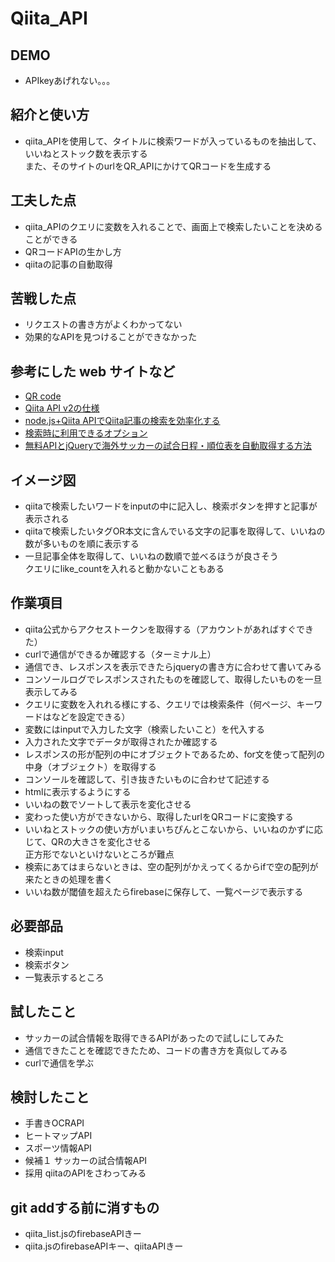 # Qiita_API
## DEMO
  - APIkeyあげれない。。。

## 紹介と使い方
  - qiita_APIを使用して、タイトルに検索ワードが入っているものを抽出して、いいねとストック数を表示する  
  また、そのサイトのurlをQR_APIにかけてQRコードを生成する

## 工夫した点
  - qiita_APIのクエリに変数を入れることで、画面上で検索したいことを決めることができる
  - QRコードAPIの生かし方
  - qiitaの記事の自動取得

## 苦戦した点
  - リクエストの書き方がよくわかってない
  - 効果的なAPIを見つけることができなかった

## 参考にした web サイトなど
- [QR code](https://goqr.me/api/doc/create-qr-code/#general)
- [Qiita API v2の仕様](https://qiita.com/api/v2/docs#%E6%A6%82%E8%A6%81)
- [node.js+Qiita APIでQiita記事の検索を効率化する](https://www.granvalley.co.jp/blog/search-for-qiita-articles)
- [検索時に利用できるオプション](https://help.qiita.com/ja/articles/qiita-search-options)
- [無料APIとjQueryで海外サッカーの試合日程・順位表を自動取得する方法](https://footballtickets-by-gakuseimiler.com/entry/football-data-api)


## イメージ図
- qiitaで検索したいワードをinputの中に記入し、検索ボタンを押すと記事が表示される
- qiitaで検索したいタグOR本文に含んでいる文字の記事を取得して、いいねの数が多いものを順に表示する
- 一旦記事全体を取得して、いいねの数順で並べるほうが良さそう  
クエリにlike_countを入れると動かないこともある

## 作業項目
- qiita公式からアクセストークンを取得する（アカウントがあればすぐできた）
- curlで通信ができるか確認する（ターミナル上）
- 通信でき、レスポンスを表示できたらjqueryの書き方に合わせて書いてみる
- コンソールログでレスポンスされたものを確認して、取得したいものを一旦表示してみる
- クエリに変数を入れれる様にする、クエリでは検索条件（何ページ、キーワードはなどを設定できる）
- 変数にはinputで入力した文字（検索したいこと）を代入する
- 入力された文字でデータが取得されたか確認する
- レスポンスの形が配列の中にオブジェクトであるため、for文を使って配列の中身（オブジェクト）を取得する
- コンソールを確認して、引き抜きたいものに合わせて記述する
- htmlに表示するようにする
- いいねの数でソートして表示を変化させる
- 変わった使い方ができないから、取得したurlをQRコードに変換する
- いいねとストックの使い方がいまいちぴんとこないから、いいねのかずに応じて、QRの大きさを変化させる  
正方形でないといけないところが難点
- 検索にあてはまらないときは、空の配列がかえってくるからifで空の配列が来たときの処理を書く
- いいね数が閾値を超えたらfirebaseに保存して、一覧ページで表示する


## 必要部品
- 検索input
- 検索ボタン
- 一覧表示するところ

## 試したこと
- サッカーの試合情報を取得できるAPIがあったので試しにしてみた
- 通信できたことを確認できたため、コードの書き方を真似してみる
- curlで通信を学ぶ

## 検討したこと
- 手書きOCRAPI
- ヒートマップAPI
- スポーツ情報API
- 候補１ サッカーの試合情報API
- 採用 qiitaのAPIをさわってみる


## git addする前に消すもの
- qiita_list.jsのfirebaseAPIきー
- qiita.jsのfirebaseAPIキー、qiitaAPIきー